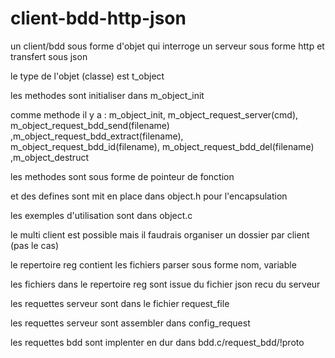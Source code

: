 # client-bdd-http-json
un client/bdd sous forme d'objet qui interroge un serveur sous forme http et transfert sous json

le type de l'objet (classe) est t_object

les methodes sont initialiser dans m_object_init

comme methode il y a : m_object_init, m_object_request_server(cmd), m_object_request_bdd_send(filename)
,m_object_request_bdd_extract(filename), m_object_request_bdd_id(filename), m_object_request_bdd_del(filename)
,m_object_destruct

les methodes sont sous forme de pointeur de fonction

et des defines sont mit en place dans object.h pour l'encapsulation

les exemples d'utilisation sont dans object.c

le multi client est possible mais il faudrais organiser un dossier par client (pas le cas)

le repertoire reg contient les fichiers parser sous forme nom, variable

les fichiers dans le repertoire reg sont issue du fichier json recu du serveur

les requettes serveur sont dans le fichier request_file

les requettes serveur sont assembler dans config_request

les requettes bdd sont implenter en dur dans bdd.c/request_bdd/!proto
